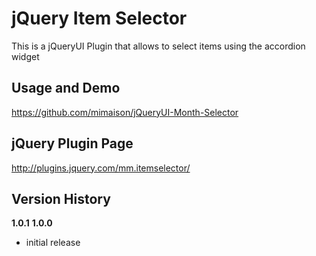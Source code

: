 # jQuery Item Selector #

This is a jQueryUI Plugin that allows to select items using the accordion widget

## Usage and Demo ##

https://github.com/mimaison/jQueryUI-Month-Selector

## jQuery Plugin Page ##

http://plugins.jquery.com/mm.itemselector/

## Version History ##

**1.0.1**
**1.0.0**

* initial release


